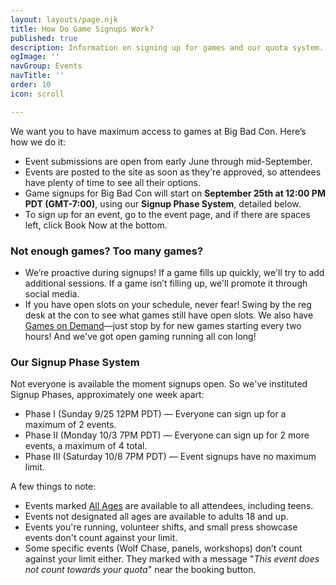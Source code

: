 ```yaml
---
layout: layouts/page.njk
title: How Do Game Signups Work?
published: true
description: Information on signing up for games and our quota system.
ogImage: ''
navGroup: Events
navTitle: ''
order: 10
icon: scroll

---
```

We want you to have maximum access to games at Big Bad Con. Here’s how we do it:

* Event submissions are open from early June through mid-September.
* Events are posted to the site as soon as they're approved, so attendees have plenty of time to see all their options.
* Game signups for Big Bad Con will start on **September 25th at 12:00 PM PDT (GMT-7:00)**, using our **Signup Phase System**, detailed below.
* To sign up for an event, go to the event page, and if there are spaces left, click Book Now at the bottom.

### Not enough games? Too many games?

* We’re proactive during signups! If a game fills up quickly, we'll try to add additional sessions. If a game isn’t filling up, we'll promote it through social media.
* If you have open slots on your schedule, never fear! Swing by the reg desk at the con to see what games still have open slots. We also have [Games on Demand](http://www.bigbadcon.com/games-on-demand/ "Games on Demand at Big Bad Con")—just stop by for new games starting every two hours! And we've got open gaming running all con long!

### Our Signup Phase System

Not everyone is available the moment signups open. So we've instituted Signup Phases, approximately one week apart:

* Phase I (Sunday 9/25 12PM PDT) — Everyone can sign up for a maximum of 2 events.
* Phase II (Monday 10/3 7PM PDT) — Everyone can sign up for 2 more events, a maximum of 4 total.
* Phase III (Saturday 10/8 7PM PDT) — Event signups have no maximum limit.

A few things to note:

* Events marked [All Ages](https://www.bigbadcon.com/events/?cat=all-ages) are available to all attendees, including teens.
* Events not designated all ages are available to adults 18 and up.
* Events you're running, volunteer shifts, and small press showcase events don't count against your limit.
* Some specific events (Wolf Chase, panels, workshops) don’t count against your limit either. They marked with a message "_This event does not count towards your quota_" near the booking button.